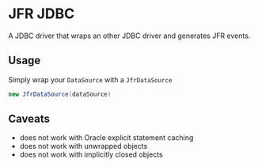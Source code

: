JFR JDBC
========

A JDBC driver that wraps an other JDBC driver and generates JFR events.

Usage
-----

Simply wrap your `DataSource` with a `JfrDataSource`

```java
new JfrDataSource(dataSource)
```

Caveats
-------
- does not work with Oracle explicit statement caching
- does not work with unwrapped objects
- does not work with implicitly closed objects